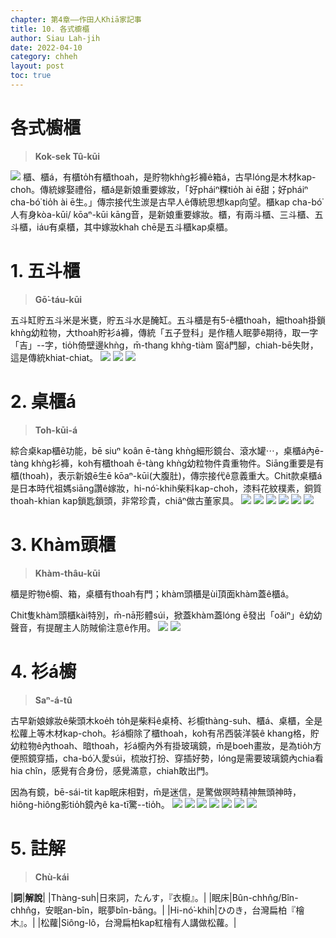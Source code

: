 ```yaml
---
chapter: 第4章——作田人Khiā家記事
title: 10. 各式櫥櫃
author: Siau Lah-jih
date: 2022-04-10
category: chheh
layout: post
toc: true
---
```


# 各式櫥櫃
> **Kok-sek Tû-kūi**

![](../too5/16/16-3-3桌櫃仔.jpg)
櫃、櫃á，有櫃to̍h有櫃thoah，是貯物khǹg衫褲ê箱á，古早lóng是木材kap-choh。傳統嫁娶禮俗，櫃á是新娘重要嫁妝，「好pháiⁿ粿tio̍h ài ē甜；好pháiⁿ cha-bó͘ tio̍h ài ē生。」傳宗接代生湠是古早人ê傳統思想kap向望。櫃kap cha-bó͘人有身kòa-kūi/ kōaⁿ-kūi kāng音，是新娘重要嫁妝。櫃，有兩斗櫃、三斗櫃、五斗櫃，iáu有桌櫃，其中嫁妝khah chē是五斗櫃kap桌櫃。

# 1. 五斗櫃
> **Gō͘-táu-kūi**

五斗缸貯五斗米是米甕，貯五斗水是醃缸。五斗櫃是有5-ê櫃thoah，細thoah掛鎖khǹg幼粒物，大thoah貯衫á褲，傳統「五子登科」是作穡人眠夢ê期待，取一字「吉」--字，tio̍h倚壁邊khǹg，m̄-thang khǹg-tiàm 窗á門腳，chiah-bē失財，這是傳統khiat-chiat。
![](../too5/16/16-3-1五斗櫃.jpg)
![](../too5/16/16-3-2五斗櫃.jpg)
![](../too5/16/16-3-3a五斗櫃.jpg)

# 2. 桌櫃á
> **Toh-kūi-á**

綜合桌kap櫃ê功能，bē siuⁿ koân ē-tàng khǹg細形鏡台、滾水罐⋯，桌櫃á內ē-tàng khǹg衫褲，koh有櫃thoah ē-tàng khǹg幼粒物件貴重物件。Siāng重要是有櫃(thoah)，表示新娘ē生ē kōaⁿ-kūi(大腹肚)，傳宗接代ê意義重大。Chit款桌櫃á是日本時代祖媽siāng讚ê嫁妝，hi-nó͘-khih柴料kap-choh，漆料花紋樸素，銅質thoah-khian kap鎖匙鎖頭，非常珍貴，chiâⁿ做古董家具。
![](../too5/16/16-3-4桌櫃仔4.jpg)
![](../too5/16/16-3-5桌櫃仔.jpg)
![](../too5/16/16-3-6桌櫃.jpg)
![](../too5/16/16-3-7桌櫃仔.jpg)
![](../too5/16/16-3-8桌櫃.jpg)
![](../too5/16/16-3-8a桌櫃仔.jpg)

# 3. Khàm頭櫃
> **Khàm-thâu-kūi** 

櫃是貯物ê櫥、箱，桌櫃有thoah有門；khàm頭櫃是ùi頂面khàm蓋ê櫃á。

Chit隻khàm頭櫃kài特別，m̄-nā形體súi，掀蓋khàm蓋lóng ē發出「oăiⁿ」ê幼幼聲音，有提醒主人防賊偷注意ê作用。
![](../too5/16/16-3-8b崁頭櫥.jpg)
![](../too5/16/16-3-8c崁頭櫥.jpg)

# 4. 衫á櫥
> **Saⁿ-á-tû**

古早新娘嫁妝ê柴頭木koe̍h to̍h是柴料ê桌椅、衫櫥thàng-suh、櫃á、桌櫃，全是松蘿上等木材kap-choh。衫á櫥除了櫃thoah，koh有吊西裝洋裝ê khang格，貯幼粒物ê內thoah、暗thoah，衫á櫥內外有掛玻璃鏡，m̄是boeh畫妝，是為tio̍h方便照鏡穿插，cha-bó͘人愛súi，梳妝打扮、穿插好勢，lóng是需要玻璃鏡內chia看hia chîn，感覺有合身份，感覺滿意，chiah敢出門。

因為有鏡，bē-sái-tit kap眠床相對，m̄是迷信，是驚做暝時精神無頭神時，hiông-hiông影tio̍h鏡內ê ka-tī驚--tio̍h。
![](../too5/16/16-3-9衫仔櫥李.jpg) 
![](../too5/16/16-3-10衫仔櫥恆.jpg)
![](../too5/16/16-3-11衫仔櫥四嫂.jpg)
![](../too5/16/16-3-12衫仔櫥陳正雄.jpg)
![](../too5/16/16-3-13衫仔櫥德東.jpg)
![](../too5/16/16-3-14衫仔櫥李.jpg)
![](../too5/16/16-3-15衫仔櫥四嫂.jpg)

# 5. 註解
> **Chù-kái**

|**詞**|**解說**|
|Thàng-suh|日來詞，たんす，『衣櫥』。|
|眠床|Bûn-chhn̂g/Bîn-chhn̂g，安眠an-bîn，眠夢bîn-bāng。|
|Hi-nó͘-khih|ひのき，台灣扁柏『檜木』。|
|松蘿|Siông-lô，台灣扁柏kap紅檜有人講做松蘿。|
